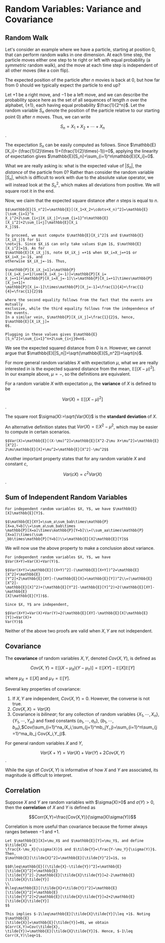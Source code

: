 # Random Variables: Variance and Covariance

## Random Walk
Let's consider an example where we have a particle, starting at position 0, that
can perform random walks in one dimension. At each time step, the particle moves
either one step to te right or left with equal probability (a *symmetric* random
walk), and the move at each time step is independent of all other moves (like a
coin flip).

The expected position of the particle after $n$ movies is back at 0, but how far
from 0 should we typically expect the particle to end up?

Let $+1$ be a right move, and $-1$ be a left move, and we can describe the 
probability space here as the set of all sequences of length $n$ over the
alphabet, $\{\pm 1\}$, each having equal probability $\frac{1}{2^n}$. Let the
random variable $S_n$ denote the position of the particle relative to our
starting point 0) after $n$ moves. Thus, we can write

$$S_n = X_1+X_2+\cdots+X_n$$.

The expectation $S_n$ can be easily computed as follows. Since $\mathbb{E}[X_i]=
(\frac{1}{2}\times 1)+(\frac{1}{2}\times(-1))=0$, applying the linearity of
expectation gives $\mathbb{E}[S_n]=\sum_{i=1}^n\mathbb{E}[X_i]=0$.

What we are really asking is: what is the expected value of $|S_n|$, the 
*distance* of the particle from 0? Rather than consider the random variable
$|S_n|$, which is difficult to work with due to the absolute value operator, we
will instead look at the $S_n^2$, which makes all deviations from positive. We
will square root it in the end. 

Now, we claim that the expected square distance after $n$ steps is equal to $n$.

```{admonition} Proof
$$\mathbb{E}[S_n^2]=\mathbb{E}[(X_1+X_2+\cdots+X_n)^2]=\mathbb{E}[\sum_{i=1}^n
X_i^2+2\sum_{i<j}X_iX_j]+\sum_{i=1}^n\mathbb{E}[X_i^2]+2\sum_[i<j]\mathbb{E}[X_i
X_j]$$.

To proceed, we must compute $\mathbb{E}[X_i^2]$ and $\mathbb{E}[X_iX_j]$ for $i
\not=j$. Since $X_i$ can only take values $\pm 1$, $\mathbb{E}[X_i^2]=1$. As for
$\mathbb{E}[X_iX_j]$, note $X_iX_j =+1$ when $X_i=X_j=+1$ or $X_i=X_j=-1$, and
otherwise $X_iX_j=-1$. Thus,

$\mathbb{P}[X_iX_j=1]=\mathbb{P}[(X_i=X_j=+1)\vee(X_i=X_j=-1)]=\mathbb{P}[X_i=
X_j=+1]+\mathbb{P}[X_i=X_j=-1]\\=\mathbb{P}[X_i=+1]\times\mathbb{P}[X_j=+1]+
\mathbb{P}[X_i=-1]\times\mathbb{P}[X_j=-1]=\frac{1}{4}+\frac{1}{4}=\frac{1}{2}$$

where the second equality follows from the fact that the events are mutually
exclusive, while the third equality follows from the independence of the events.
In a similar vein, $\mathbb{P}[X_iX_j]=\frac{1}{2}$, hence, $\mathbb{E}[X_iX_j]=
0$.

Plugging in these values gives $\mathbb{E}[S_n^2]=\sum_{i=1}^n+2\sum_{i<j}0=n$.
```

We see the expected squared distance from 0 is $n$. However, we cannot argue
that $\mathbb{E}[|S_n|]=\sqrt{\mathbb{E}[S_n^2]}=\sqrt{n}$.

For more general random variables $X$ with expectation $\mu$, what we are really
interested in is the expected squared distance from the mean, $\mathbb{E}[(X-\mu
)^2]$. In our example above, $\mu=-$, so the definitions are equivalent.

For a random variable $X$ with expectation $\mu$, the **variance** of $X$ is
defined to be

$$Var(X)=\mathbb{E}[(X-\mu)^2]$$.

The square root $\sigma(X):=\sqrt{Var(X)}$ is the **standard deviation** of $X$.

An alternative definition states that $Var(X)=\mathbb{E}{X^2}-\mu^2$, which may
be easier to compute in certain scenarios.

```{admonition} Proof
$$Var(X)=\mathbb{E}[(X-\mu)^2]=\mathbb{E}[X^2-2\mu X+\mu^2]=\mathbb{E}[X^2]-
2\mu\mathbb{E}[X]+\mu^2=\mathbb{E}[X^2]-\mu^2$$
```

Another important property states that for any random variable $X$ and constant
$c$,

$$Var(cX)=c^2 Var(X)$$.

## Sum of Independent Random Variables

```{admonition} Theorem
For independent random variables $X, Y$, we have $\mathbb{E}[X]\mathbb{E}[Y]$.
```

```{admonition} Proof
$$\mathbb{E}[XY]=\sum_a\sum_bab\times\mathbb{P}[X=a,Y=b]\\=\sum_a\sum_bab\times
\mathbb{P}[X=a]\times\mathbb{P}[Y=b]\\=(\sum_aa\times\mathbb{P}[X=a])\times(\sum
_bb\times\mathbb{P}[Y=b])\\=\mathbb{E}[X]\mathbb{E}[Y]$$
```

We will now use the above property to make a conclusion about variance.

```{admonition} Theorem
For independent random variables $X, Y$, we have $Var(X+Y)=Var(X)+Var(Y)$.
```

```{admonition} Proof
$$Var(X+Y)=\mathbb{E}[(X+Y)^2]-(\mathbb{E}[X+Y])^2=\mathbb{E}[X^2]+\mathbb{E}
[Y^2]+2\mathbb{E}[XY]-(\mathbb{E}[X]=\mathbb{E}[Y])^2\\=(\mathbb{E}[X^2]-
\mathbb{E}[X]^2)+(\mathbb{E}[Y^2]-\mathbb{E}[Y]^2)+2(\mathbb{E}[XY]-\mathbb{E}
[X]\mathbb{E}[Y])$$.

Since $X, Y$ are independent,

$$Var(X+Y)=Var(X)+Var(Y)=2(\mathbb{E}[XY]-\mathbb{E}[X]\mathbb{E}[Y])=Var(X)+
Var(Y)$$
```

Neither of the above two proofs are valid when $X, Y$ are not independent.

## Covariance

The **covariance** of random variables $X, Y$, denoted $Cov(X, Y)$, is defined
as

$$Cov(X, Y)=\mathbb{E}[(X-\mu_X)(Y-\mu_Y)]=\mathbb{E}[XY]-\mathbb{E}[X]
\mathbb{E}[Y]$$

where $\mu_X = \mathbb{E}[X]$ and $\mu_Y = \mathbb{E}[Y]$.

Several key properties of covariance:

1. If $X, Y$ are independent, $Cov(X,Y)=0$. However, the converse is not true.
2. $Cov(X,X) = Var(X)$
3. Covariance is *bilinear*; for any collection of random variables $\{X_1,
\cdots ,X_n\}$,$\{Y_1,\cdots,Y_m\}$ and fixed constants $\{a_1,\cdots,a_n\}$,
$\{b_1,\cdots,b_m\}$,$Cov(\sum_{i=1}^na_iX_i,\sum_{j=1}^mb_jY_j)=\sum_{i=1}^n\sum_{j=1}^ma_ib_j
Cov(X_i,Y_j)$.

For general random variables $X$ and $Y$,

$$Var(X+Y)=Var(X)+Var(Y)+2Cov(X,Y)$$.

While the sign of $Cov(X,Y)$ is informative of how $X$ and $Y$ are associated,
its magnitude is difficult to interpret.

## Correlation

Suppose $X$ and $Y$ are random variables with $\sigma{X)>0$ and $\sigma(Y)>0$,
then the **correlation** of $X$ and $Y$ is defined as

$$Corr(X,Y)=\frac{Cov(X,Y)}{\sigma(X)\sigma(Y)}$$

Correlation is more useful than covariance because the former always ranges
between $-1$ and $+1$.

```{admonition} Proof
Let $\mathbb{E}[X]=\mu_X$ and $\mathbb{E}[Y]=\mu_Y$, and define $\tilde{X} =
\frac{X-\mu_X}{\sigma(X)}$ and $\tilde{Y}=\frac{Y-\mu_Y}{\sigma(Y)}$. Then,
$\mathbb{E}[\tilde{X}^2]=\mathbb{E}[\tilde{Y}^2]=1$, so

$$0\leq\mathbb{E}[(\tilde{X}-\tilde{Y})^2]=\mathbb{E}[\tilde{X}^2]+\mathbb{E}
[\tilde{Y}^2]-2\mathbb{E}[\tilde{X}\tilde{Y}]=2-2\mathbb{E}[\tilde{X}\tilde{Y}]
\\
0\leq\mathbb{E}[(\tilde{X}+\tilde{Y})^2]=\mathbb{E}[\tilde{X}^2]+\mathbb{E}
[\tilde{Y}^2]+2\mathbb{E}[\tilde{X}\tilde{Y}]=2+2\mathbb{E}[\tilde{X}\tilde{Y}]
$$

This implies $-1\leq\mathbb{E}[\tilde{X}\tilde{Y}]\leq +1$. Noting $\mathbb{E}
[\tilde{X}]=\mathbb{E}[\tilde{Y}]=0$, we obtain $Corr(X,Y)=Cov(\tilde{X},
\tilde{Y})=\mathbb{E}[\tilde{X}\tilde{Y}]$. Hence, $-1\leq Corr(X,Y)\leq+1$.
```